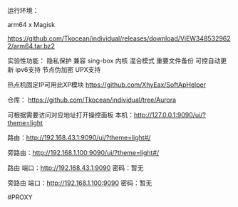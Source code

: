运行环境：

arm64 x Magisk

https://github.com/Tkocean/individual/releases/download/ViEW3485329622/arm64.tar.bz2

实验性功能：
隐私保护
兼容 sing-box 内核
混合模式
重要文件备份
可控自动更新
ipv6支持
节点伪加密
UPX支持

热点机固定IP可用此XP模块
https://github.com/XhyEax/SoftApHelper

仓库：
https://github.com/Tkocean/individual/tree/Aurora

可根据需要访问对应地址打开操控面板
本机：http://127.0.0.1:9090/ui/?theme=light

路由：http://192.168.43.1:9090/ui/?theme=light#/

旁路由：http://192.168.1.100:9090/ui/?theme=light#/

路由
端口：http://192.168.43.1:9090
密码：暂无

旁路由
端口：http://192.168.1.100:9090
密码：暂无

#PROXY
